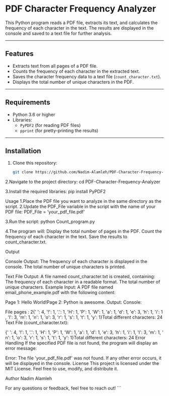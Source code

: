 # PDF Character Frequency Analyzer

This Python program reads a PDF file, extracts its text, and calculates the frequency of each character in the text. The results are displayed in the console and saved to a text file for further analysis.

---

## Features
- Extracts text from all pages of a PDF file.
- Counts the frequency of each character in the extracted text.
- Saves the character frequency data to a text file (`count_character.txt`).
- Displays the total number of unique characters in the PDF.

---

## Requirements
- Python 3.6 or higher
- Libraries:
  - `PyPDF2` (for reading PDF files)
  - `pprint` (for pretty-printing the results)

---

## Installation
1. Clone this repository:
   ```bash
   git clone https://github.com/Nadim-Alamleh/PDF-Character-Frequency-Analyzer.git
   ```

2.Navigate to the project directory:
cd PDF-Character-Frequency-Analyzer

3.Install the required libraries:
pip install PyPDF2

Usage
1.Place the PDF file you want to analyze in the same directory as the script.
2.Update the PDF_File variable in the script with the name of your PDF file:
PDF_File = 'your_pdf_file.pdf'

3.Run the script:
python Count_program.py

4.The program will:
    Display the total number of pages in the PDF.
    Count the frequency of each character in the text.
    Save the results to count_character.txt.

Output

Console Output:
    The frequency of each character is displayed in the console.
    The total number of unique characters is printed.

Text File Output:
    A file named count_character.txt is created, containing:
    The frequency of each character in a readable format.
The total number of unique characters.
Example
Input:
A PDF file named email_phone_example.pdf with the following content:


Page 1: Hello World!Page 2: Python is awesome.
Output:
Console:


File pages : 2{' ': 4, '!': 1, '.': 1, 'H': 1, 'P': 1, 'W': 1, 'a': 1, 'd': 1, 'e': 3, 'h': 1, 'i': 1, 'l': 3, 'm': 1, 'n': 1, 'o': 3, 'r': 1, 's': 1, 't': 1, 'y': 1}Total different characters: 24
Text File (count_character.txt):


{' ': 4, '!': 1, '.': 1, 'H': 1, 'P': 1, 'W': 1, 'a': 1, 'd': 1, 'e': 3, 'h': 1, 'i': 1, 'l': 3, 'm': 1, 'n': 1, 'o': 3, 'r': 1, 's': 1, 't': 1, 'y': 1}Total different characters: 24
Error Handling
If the specified PDF file is not found, the program will display an error message:

Error: The file 'your_pdf_file.pdf' was not found.
If any other error occurs, it will be displayed in the console.
License
This project is licensed under the MIT License. Feel free to use, modify, and distribute it.

Author
Nadim Alamleh

For any questions or feedback, feel free to reach out! ```